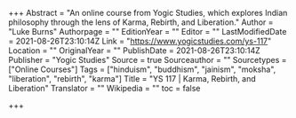 +++
Abstract = "An online course from Yogic Studies, which explores Indian philosophy through the lens of Karma, Rebirth, and Liberation."
Author = "Luke Burns"
Authorpage = ""
EditionYear = ""
Editor = ""
LastModifiedDate = 2021-08-26T23:10:14Z
Link = "https://www.yogicstudies.com/ys-117"
Location = ""
OriginalYear = ""
PublishDate = 2021-08-26T23:10:14Z
Publisher = "Yogic Studies"
Source = true
Sourceauthor = ""
Sourcetypes = ["Online Courses"]
Tags = ["hinduism", "buddhism", "jainism", "moksha", "liberation", "rebirth", "karma"]
Title = "YS 117 | Karma, Rebirth, and Liberation"
Translator = ""
Wikipedia = ""
toc = false

+++
